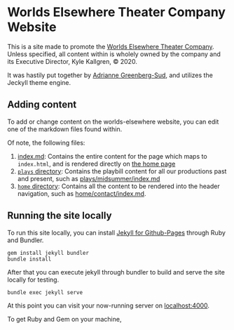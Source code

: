 # Worlds Elsewhere Theater Company Website

This is a site made to promote the [Worlds Elsewhere Theater Company](https://worlds-elsewhere.com). Unless specified, all content within is wholely owned by the company and its Executive Director, Kyle Kallgren, :copyright: 2020.

It was hastily put together by [Adrianne Greenberg-Sud](https://pigsflew.com), and utilizes the Jeckyll theme engine.

## Adding content

To add or change content on the worlds-elsewhere website, you can edit one of the markdown files found within.

Of note, the following files:

1. [index.md](https://github.com/Worlds-Elsewhere/worlds-elsewhere.com/blob/master/index.md): Contains the entire content for the page which maps to `index.html`, and is rendered directly on [the home page](https://worlds-elsewhere.com)
2. [`plays` directory](https://github.com/Worlds-Elsewhere/worlds-elsewhere.com/blob/master/plays/): Contains the playbill content for all our productions past and present, such as [plays/midsummer/index.md](https://github.com/Worlds-Elsewhere/worlds-elsewhere.com/blob/master/plays/midsummer/index.md)
3. [`home` directory](https://github.com/Worlds-Elsewhere/worlds-elsewhere.com/blob/master/home/): Contains all the content to be rendered into the header navigation, such as [home/contact/index.md](https://github.com/Worlds-Elsewhere/worlds-elsewhere.com/blob/master/home/contact/index.md).

## Running the site locally

To run this site locally, you can install [Jekyll for Github-Pages](https://jekyllrb.com) through Ruby and Bundler.

```
gem install jekyll bundler
bundle install
```

After that you can execute jekyll through bundler to build and serve the site locally for testing.

```
bundle exec jekyll serve
```

At this point you can visit your now-running server on [localhost:4000](http://localhost:4000).

To get Ruby and Gem on your machine,
